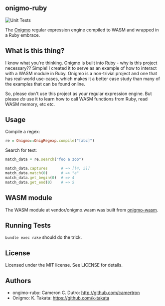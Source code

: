 ## onigmo-ruby

![Unit Tests](https://github.com/camertron/onigmo-ruby/actions/workflows/unit_tests.yml/badge.svg?branch=main)

The [Onigmo](https://github.com/k-takata/Onigmo) regular expression engine compiled to WASM and wrapped in a Ruby embrace.

## What is this thing?

I know what you're thinking. Onigmo is built into Ruby - why is this project necessary?? Simple! I created it to serve as an example of how to interact with a WASM module in Ruby. Onigmo is a non-trivial project and one that has real-world use-cases, which makes it a better case study than many of the examples that can be found online.

So, please don't use this project as your regular expression engine. But please _do_ use it to learn how to call WASM functions from Ruby, read WASM memory, etc etc.

## Usage

Compile a regex:

```ruby
re = Onigmo::OnigRegexp.compile("[abc]")
```

Search for text:

```ruby
match_data = re.search("foo a zoo")

match_data.captures      # => [[4, 5]]
match_data.match(0)      # => "a"
match_data.get_begin(0)  # => 4
match_data.get_end(0)    # => 5
```

## WASM module

The WASM module at vendor/onigmo.wasm was built from [onigmo-wasm](https://github.com/camertron/onigmo-wasm).

## Running Tests

`bundle exec rake` should do the trick.

## License

Licensed under the MIT license. See LICENSE for details.

## Authors

* ongimo-ruby: Cameron C. Dutro: http://github.com/camertron
* Onigmo: K. Takata: https://github.com/k-takata
